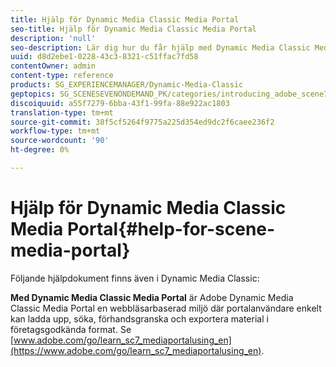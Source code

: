 ```yaml
---
title: Hjälp för Dynamic Media Classic Media Portal
seo-title: Hjälp för Dynamic Media Classic Media Portal
description: 'null'
seo-description: Lär dig hur du får hjälp med Dynamic Media Classic Media Portal.
uuid: d8d2ebe1-0228-43c3-8321-c51ffac7fd58
contentOwner: admin
content-type: reference
products: SG_EXPERIENCEMANAGER/Dynamic-Media-Classic
geptopics: SG_SCENESEVENONDEMAND_PK/categories/introducing_adobe_scene7
discoiquuid: a55f7279-6bba-43f1-99fa-88e922ac1803
translation-type: tm+mt
source-git-commit: 38f5cf5264f9775a225d354ed9dc2f6caee236f2
workflow-type: tm+mt
source-wordcount: '90'
ht-degree: 0%

---
```



# Hjälp för Dynamic Media Classic Media Portal{#help-for-scene-media-portal}

Följande hjälpdokument finns även i Dynamic Media Classic:

**Med Dynamic Media Classic Media Portal** är Adobe Dynamic Media Classic Media Portal en webbläsarbaserad miljö där portalanvändare enkelt kan ladda upp, söka, förhandsgranska och exportera material i företagsgodkända format. Se [www.adobe.com/go/learn_sc7_mediaportalusing_en](https://www.adobe.com/go/learn_sc7_mediaportalusing_en).

